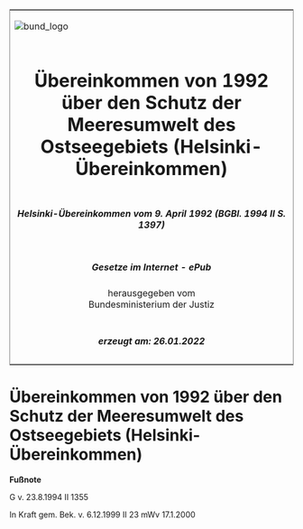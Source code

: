 <span id="DECKBLATT.html"></span>

<table border="0" frame="border" width="100%">

<tr valign="top">

<td align="left">

![bund\_logo](BfJ_2021_Web_de_de.gif)

</td>

<td align="right">

 

</td>

</tr>

<tr align="center" valign="middle">

<td colspan="2">

# Übereinkommen von 1992 über den Schutz der Meeresumwelt des Ostseegebiets (Helsinki-Übereinkommen)

</td>

</tr>

<tr align="center" valign="middle">

<td colspan="2">

##### Helsinki-Übereinkommen vom 9. April 1992 (BGBl. 1994 II S. 1397)

</td>

</tr>

<tr align="center" valign="middle">

<td colspan="2">

  
  

##### Gesetze im Internet - ePub  
  
herausgegeben vom  
Bundesministerium der Justiz

</td>

</tr>

<tr align="center" valign="bottom">

<td colspan="2">

  
  

##### erzeugt am: 26.01.2022

</td>

</tr>

</table>

<span id="BJNR139720994.html"></span>

# Übereinkommen von 1992 über den Schutz der Meeresumwelt des Ostseegebiets (Helsinki-Übereinkommen)

<div>

  
**Fußnote**

<div class="jnhtml">

<div>

<div class="jurAbsatz">

G v. 23.8.1994 II 1355

</div>

<div class="jurAbsatz">

  
In Kraft gem. Bek. v. 6.12.1999 II 23 mWv 17.1.2000

</div>

</div>

</div>

</div>
